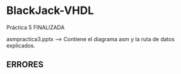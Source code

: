 # BlackJack-VHDL
Práctica 5 FINALIZADA

asmpractica3.pptx --> Contiene el diagrama asm y la ruta de datos explicados.

ERRORES
-------

